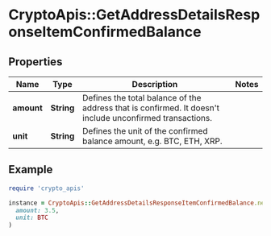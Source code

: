 # CryptoApis::GetAddressDetailsResponseItemConfirmedBalance

## Properties

| Name | Type | Description | Notes |
| ---- | ---- | ----------- | ----- |
| **amount** | **String** | Defines the total balance of the address that is confirmed. It doesn&#39;t include unconfirmed transactions. |  |
| **unit** | **String** | Defines the unit of the confirmed balance amount, e.g. BTC, ETH, XRP. |  |

## Example

```ruby
require 'crypto_apis'

instance = CryptoApis::GetAddressDetailsResponseItemConfirmedBalance.new(
  amount: 3.5,
  unit: BTC
)
```

